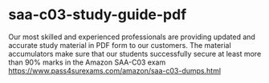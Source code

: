 # saa-c03-study-guide-pdf
Our most skilled and experienced professionals are providing updated and accurate study material in PDF form to our customers. The material accumulators make sure that our students successfully secure at least more than 90% marks in the Amazon SAA-C03 exam https://www.pass4surexams.com/amazon/saa-c03-dumps.html
